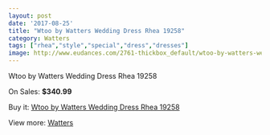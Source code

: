 ```yaml
---
layout: post
date: '2017-08-25'
title: "Wtoo by Watters Wedding Dress Rhea 19258"
category: Watters
tags: ["rhea","style","special","dress","dresses"]
image: http://www.eudances.com/2761-thickbox_default/wtoo-by-watters-wedding-dress-rhea-19258.jpg
---
```

Wtoo by Watters Wedding Dress Rhea 19258

On Sales: **$340.99**
<a href="https://www.eudances.com/en/watters/937-wtoo-by-watters-wedding-dress-rhea-19258.html"><amp-img layout="responsive" width="600" height="600" src="//www.eudances.com/2761-thickbox_default/wtoo-by-watters-wedding-dress-rhea-19258.jpg" alt="Wtoo by Watters Wedding Dress Rhea 19258 0" /></a>
<a href="https://www.eudances.com/en/watters/937-wtoo-by-watters-wedding-dress-rhea-19258.html"><amp-img layout="responsive" width="600" height="600" src="//www.eudances.com/2762-thickbox_default/wtoo-by-watters-wedding-dress-rhea-19258.jpg" alt="Wtoo by Watters Wedding Dress Rhea 19258 1" /></a>

Buy it: [Wtoo by Watters Wedding Dress Rhea 19258](https://www.eudances.com/en/watters/937-wtoo-by-watters-wedding-dress-rhea-19258.html "Wtoo by Watters Wedding Dress Rhea 19258")

View more: [Watters](https://www.eudances.com/en/12-watters "Watters")